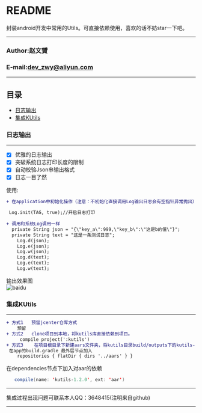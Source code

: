 README
===========================
封装android开发中常用的Utils。可直接依赖使用，喜欢的话不妨star一下吧。
****
### Author:赵文贇
### E-mail:dev_zwy@aliyun.com
****
## 目录
* [日志输出](#日志输出)
* [集成KUtils](#集成KUtils)




































### 日志输出
-----------
- [x] 优雅的日志输出
- [x] 突破系统日志打印长度的限制
- [x] 自动校验Json串输出格式
- [x] 日志一目了然  

 使用:
```diff
+ 在application中初始化操作（注意：不初始化直接调用Log输出日志会有空指针异常抛出）：
 
 Log.init(TAG, true);//开启日志打印
  
+ 调用和系统Log调用一样
  private String json = "{\"key_a\":999,\"key_b\":\"这是b的值\"}";
  private String text = "这是一条测试日志";
    Log.d(json);
    Log.e(json);
    Log.w(json);  
    Log.d(text);
    Log.e(text);
    Log.w(text);

```
 输出效果图  
 ![baidu](https://github.com/devzwy/KUtils/raw/master/images/loginfo.png)  
 
### 集成KUtils
-----------
```diff
+ 方式1   预留jcenter仓库方式  
    预留
+ 方式2   clone项目到本地，将kutils库直接依赖到项目。
     compile project(':kutils')
+ 方式3    在项目根目录下新建aars文件夹，将kutils目录build/outputs下的kutils-1.2.0.aar文件copy进aars文件夹  
 在app的build.gradle 最外层节点加入
    repositories { flatDir { dirs '../aars' } }
 ```
 在dependencies节点下加入对aar的依赖
 ```Java
    compile(name: 'kutils-1.2.0', ext: 'aar')
 ```
 ****
 集成过程出现问题可联系本人QQ：3648415(注明来自github)
 ****